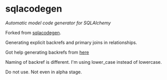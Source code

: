 sqlacodegen
===========

*Automatic model code generator for SQLAlchemy*

Forked from <a href="https://pypi.python.org/pypi/sqlacodegen">sqlacodegen</a>.

Generating explicit backrefs and primary joins in relationships. 

Got help generating backrefs from <a href="https://bitbucket.org/nbasu02/sqlacodegen/commits/c937afa5f11ad591c9a9bb5fcf0cc32125653819">here</a>

Naming of backref is different. I'm using lower_case instead of lowercase.

Do not use. Not even in alpha stage.
